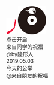 <!DOCTYPE html>
<html>
	<head lang="Zh-cn">
		<meta charset="utf-8" />
		<meta http-equiv="X-UA-Compatible" content="chromeo=1" />
		<meta name="viewport" content="width=device-width, initial-scale=1,
			minimum-scale=1,maximum-scale=1,user-scalable=no" />
			<meta name="format-detection" content="telephone=no" />
		<link href="css/main.css" rel="stylesheet" type="text/css">
		<script type="text/javascript" src="js/script.js"></script>
	</body>
		<title>生日快乐</title>
	</head>
	<body>
		<div class="music" >
			<img src="img/music_pointer.png">
			<img class="play" id="music" src="img/music_disc.png">
		</div>
		<div class="page" id="page1">
			<div class="bg"></div>
			<div class="pl_lantern">点击开启<br>来自同学的祝福</div>
			<div class="pl_imooc"></div>
			<div class="pl_words">@by隐形人</div>
		</div>
		<div class="page" id="page2">
			<div class="bg p2_bg_loading"></div>
			<div class="bg"></div>
			<div class="p2_circle"></div>
			<div class="p2_2016">2019.05.03</div>
		</div>
		<div class="page" id="page3">
			<div class="bg"></div>
			<div class="p3_logo"></div>
			<div class="p3_title"></div>
			<div class="p3_second"></div>
			<div class="p3_first"></div>
			<div class="p3_blessing"></div>
		</div>
		<div class="page" id="page4">
			<div class="bg"></div>
			<div class="p4_title">今天的公举</div>
			<div class="p4_text">@来自朋友的祝福</div>
		</div>
		<audio autoplay="true">
			<source src="audio/happy birthdat.mp3" type="audio/mp3"></source>
		</audio>
</html>
